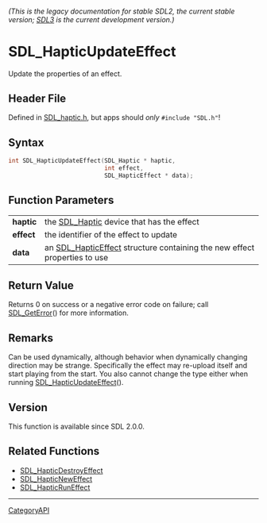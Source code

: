###### (This is the legacy documentation for stable SDL2, the current stable version; [SDL3](https://wiki.libsdl.org/SDL3/) is the current development version.)
# SDL_HapticUpdateEffect

Update the properties of an effect.

## Header File

Defined in [SDL_haptic.h](https://github.com/libsdl-org/SDL/blob/SDL2/include/SDL_haptic.h), but apps should _only_ `#include "SDL.h"`!

## Syntax

```c
int SDL_HapticUpdateEffect(SDL_Haptic * haptic,
                           int effect,
                           SDL_HapticEffect * data);

```

## Function Parameters

|                |                                                                                               |
| -------------- | --------------------------------------------------------------------------------------------- |
| **haptic**     | the [SDL_Haptic](SDL_Haptic) device that has the effect                                       |
| **effect**     | the identifier of the effect to update                                                        |
| **data**       | an [SDL_HapticEffect](SDL_HapticEffect) structure containing the new effect properties to use |

## Return Value

Returns 0 on success or a negative error code on failure; call
[SDL_GetError](SDL_GetError)() for more information.

## Remarks

Can be used dynamically, although behavior when dynamically changing
direction may be strange. Specifically the effect may re-upload itself and
start playing from the start. You also cannot change the type either when
running [SDL_HapticUpdateEffect](SDL_HapticUpdateEffect)().

## Version

This function is available since SDL 2.0.0.

## Related Functions

* [SDL_HapticDestroyEffect](SDL_HapticDestroyEffect)
* [SDL_HapticNewEffect](SDL_HapticNewEffect)
* [SDL_HapticRunEffect](SDL_HapticRunEffect)

----
[CategoryAPI](CategoryAPI)

